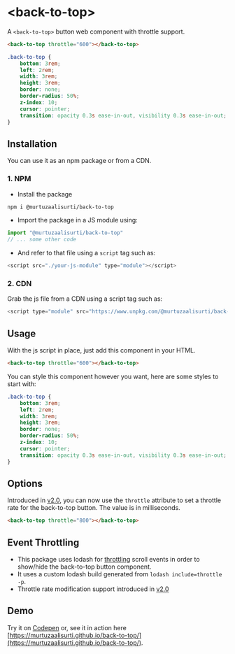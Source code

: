 # &lt;back-to-top&gt;

A `<back-to-top>` button web component with throttle support.

```html
<back-to-top throttle="600"></back-to-top>
```

```css
.back-to-top {
    bottom: 3rem;
    left: 2rem;
    width: 3rem;
    height: 3rem;
    border: none;
    border-radius: 50%;
    z-index: 10;
    cursor: pointer;
    transition: opacity 0.3s ease-in-out, visibility 0.3s ease-in-out;
}
```

## Installation

You can use it as an npm package or from a CDN.

### 1. NPM

- Install the package

```bash
npm i @murtuzaalisurti/back-to-top
```

- Import the package in a JS module using:

```js
import "@murtuzaalisurti/back-to-top"
// ... some other code
```

- And refer to that file using a `script` tag such as:

```js
<script src="./your-js-module" type="module"></script>
```

### 2. CDN

Grab the js file from a CDN using a script tag such as:

```js
<script type="module" src="https://www.unpkg.com/@murtuzaalisurti/back-to-top@latest/public/main.js"></script>
```

## Usage

With the js script in place, just add this component in your HTML.

```html
<back-to-top throttle="600"></back-to-top>
```

You can style this component however you want, here are some styles to start with:

```css
.back-to-top {
    bottom: 3rem;
    left: 2rem;
    width: 3rem;
    height: 3rem;
    border: none;
    border-radius: 50%;
    z-index: 10;
    cursor: pointer;
    transition: opacity 0.3s ease-in-out, visibility 0.3s ease-in-out;
}
```

## Options

Introduced in [v2.0](https://www.npmjs.com/package/@murtuzaalisurti/back-to-top/v/2.0.0), you can now use the `throttle` attribute to set a throttle rate for the back-to-top button. The value is in milliseconds.

```html
<back-to-top throttle="800"></back-to-top>
```

## Event Throttling

- This package uses lodash for [throttling](https://css-tricks.com/debouncing-throttling-explained-examples/) scroll events in order to show/hide the back-to-top button component.
- It uses a custom lodash build generated from `lodash include=throttle -p`.
- Throttle rate modification support introduced in [v2.0](https://www.npmjs.com/package/@murtuzaalisurti/back-to-top/v/2.0.0)

## Demo

Try it on [Codepen](https://codepen.io/seekertruth/pen/gOJLQKW) or, see it in action here [https://murtuzaalisurti.github.io/back-to-top/](https://murtuzaalisurti.github.io/back-to-top/).
